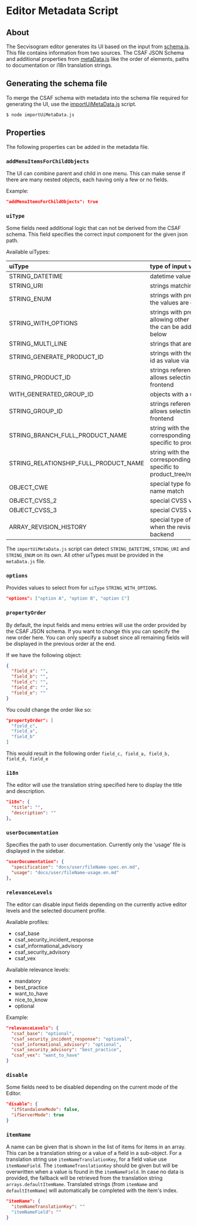 # Editor Metadata Script

## About

The Secvisogram editor generates its UI based on the input from
[schema.js](../../lib/app/SecvisogramPage/View/FormEditor/schema.js).
This file contains information from two sources. The CSAF JSON Schema and
additional properties from [metaData.js](metaData.js) like the order of
elements, paths to documentation or i18n translation strings.

## Generating the schema file

To merge the CSAF schema with metadata into the schema file required
for generating the UI, use the [importUiMetaData.js](../importUiMetaData.js)
script.

```
$ node importUiMetaData.js
```

## Properties

The following properties can be added in the metadata file.

### `addMenuItemsForChildObjects`

The UI can combine parent and child in one menu. This can make sense if
there are many nested objects, each having only a few or no fields.

Example:

```json
"addMenuItemsForChildObjects": true
```

### `uiType`

Some fields need additional logic that can not be derived from the CSAF schema.
This field specifies the correct input component for the given json path.

Available uiTypes:

| uiType                                | type of input values                                                                                                                             |
| :------------------------------------ | :----------------------------------------------------------------------------------------------------------------------------------------------- |
| STRING_DATETIME                       | datetime values                                                                                                                                  |
| STRING_URI                            | strings matching the URI pattern                                                                                                                 |
| STRING_ENUM                           | strings with predefined values to select from<br/> the values are defined in the schema file                                                     |
| STRING_WITH_OPTIONS                   | strings with predefined values to select from, still allowing other user input<br/> the can be added via the `options` property, see below       |
| STRING_MULTI_LINE                     | strings that are potentially larger                                                                                                              |
| STRING_GENERATE_PRODUCT_ID            | strings with the option to generate a unique product id as value via button                                                                      |
| STRING_PRODUCT_ID                     | strings referencing a product ID<br/> allows selecting from matching product IDs in the frontend                                                 |
| WITH_GENERATED_GROUP_ID               | objects with a unique `group_id` prefilled                                                                                                       |
| STRING_GROUP_ID                       | strings referencing a group ID<br/> allows selecting from matching group IDs in the frontend                                                     |
| STRING_BRANCH_FULL_PRODUCT_NAME       | string with the option to generate a name from the corresponding branch<br/> specific to product_tree/branches/product/name                      |
| STRING_RELATIONSHIP_FULL_PRODUCT_NAME | string with the option to generate a name from the corresponding relationship<br/> specific to product_tree/relationships/full_product_name/name |
| OBJECT_CWE                            | special type for CWE objects ensuring that ID and name match                                                                                     |
| OBJECT_CVSS_2                         | special CVSS v2 object                                                                                                                           |
| OBJECT_CVSS_3                         | special CVSS v3.0 / v3.1 object                                                                                                                  |
| ARRAY_REVISION_HISTORY                | special type of array, disabling some input values when the revision history is managed in the backend                                           |

The `importUiMetaData.js` script can detect `STRING_DATETIME`, `STRING_URI`
and `STRING_ENUM` on its own. All other uiTypes must be provided in the
`metaData.js` file.

### `options`

Provides values to select from for `uiType` `STRING_WITH_OPTIONS`.

```json
"options": ["option A", "option B", "option C"]
```

### `propertyOrder`

By default, the input fields and menu entries will use the order provided by
the CSAF JSON schema. If you want to change this you can specify the new
order here. You can only specify a subset since all remaining fields will be
displayed in the previous order at the end.

If we have the following object:

```json
{
  "field_a": "",
  "field_b": "",
  "field_c": "",
  "field_d": "",
  "field_e": ""
}
```

You could change the order like so:

```json
"propertyOrder": [
  "field_c",
  "field_a",
  "field_b"
]
```

This would result in the following order `field_c, field_a, field_b, field_d, field_e`

### `i18n`

The editor will use the translation string specified here to display the
title and description.

```json
"i18n": {
  "title": "",
  "description": ""
},
```

### `userDocumentation`

Specifies the path to user documentation. Currently only the 'usage' file is
displayed in the sidebar.

```json
"userDocumentation": {
  "specification": "docs/user/fileName-spec.en.md",
  "usage": "docs/user/fileName-usage.en.md"
},
```

### `relevanceLevels`

The editor can disable input fields depending on the currently active editor
levels and the selected document profile.

Available profiles:

- csaf_base
- csaf_security_incident_response
- csaf_informational_advisory
- csaf_security_advisory
- csaf_vex

Available relevance levels:

- mandatory
- best_practice
- want_to_have
- nice_to_know
- optional

Example:

```json
"relevanceLevels": {
  "csaf_base": "optional",
  "csaf_security_incident_response": "optional",
  "csaf_informational_advisory": "optional",
  "csaf_security_advisory": "best_practice",
  "csaf_vex": "want_to_have"
}
```

### `disable`

Some fields need to be disabled depending on the current mode of the Editor.

```json
"disable": {
  "ifStandaloneMode": false,
  "ifServerMode": true
}
```

### `itemName`

A name can be given that is shown in the list of items for items in an array.
This can be a translation string or a value of a field in a sub-object.
For a translation string use `itemNameTranslationKey`, for a field value use `itemNameField`.
The `itemNameTranslationKey` should be given but will be overwritten when a value is found in the `itemNameField`.
In case no data is provided, the fallback will be retrieved from the translation string `arrays.defaultItemName`.
Translated strings (from `itemName` and `defaultItemName`) will automatically be completed with the item's index.

```json
"itemName": {
  "itemNameTranslationKey": ""
  "itemNameField": ""
}
```
